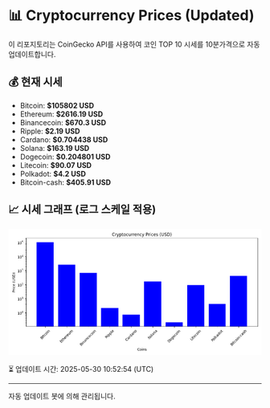 
# 📊 Cryptocurrency Prices (Updated)

이 리포지토리는 CoinGecko API를 사용하여 코인 TOP 10 시세를 10분가격으로 자동 업데이트합니다.

## 💰 현재 시세
- Bitcoin: **$105802 USD**
- Ethereum: **$2616.19 USD**
- Binancecoin: **$670.3 USD**
- Ripple: **$2.19 USD**
- Cardano: **$0.704438 USD**
- Solana: **$163.19 USD**
- Dogecoin: **$0.204801 USD**
- Litecoin: **$90.07 USD**
- Polkadot: **$4.2 USD**
- Bitcoin-cash: **$405.91 USD**

## 📈 시세 그래프 (로그 스케일 적용)
![Crypto Prices](crypto_prices.png)

⏳ 업데이트 시간: 2025-05-30 10:52:54 (UTC)

---
자동 업데이트 봇에 의해 관리됩니다.
